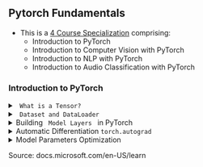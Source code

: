 ## Pytorch Fundamentals

- This is a [4 Course Specialization](https://docs.microsoft.com/en-us/learn/paths/pytorch-fundamentals/?source=learn) comprising: <br>
    - Introduction to PyTorch
    - Introduction to Computer Vision with PyTorch
    - Introduction to NLP with PyTorch
    - Introduction to Audio Classification with PyTorch


### Introduction to PyTorch

<details><summary><code> What is a Tensor?</code></summary>


- Tensors are **like** numerical arrays that encode the input, output and weights/parameters of a model in the form of arrays and matrices.
- Typical 1D and 2D arrays:

![image](https://user-images.githubusercontent.com/24909551/157380975-0402a8ec-7f49-49a3-aef8-5fadc19d4c9c.png)

- How to imagine a 3D array:

![image](https://user-images.githubusercontent.com/24909551/157381034-056897c1-acea-459b-b43a-1b56d55b2434.png)

- Tensors work better on GPUs. They are optimized for **automatic differentiation**
- Tensors and numpy often have the same memory address. For example, review the code below <br>

```python
import numpy as np
import torch

data = [[1,2],[3,4]]
np_array = np.array(data)
tensor_array = torch.from_numpy(np_array)

# doing multiplication opearation on `np_array`
np.multiply(np_array,2,out=np_array)

print(f"Numpy array:{np_array}")
print(f"Tensor array:{tensor_array}")
```

```python
Numpy array:[[2 4]
 [6 8]]
Tensor array:tensor([[2, 4],
        [6, 8]])
```

**How to initialize a tensor?**: <br>

```python    
# directly from a python datastructure element
data = [[1,2],[3,4]]
x_tensor_from_data = torch.tensor(data)

# from numpy_array
np_array = np.array(data)
x_tensor_from_numpy = torch.from_numpy(np_array)

# from other tensors
x_new_tensor = torch.rand_like(x_tensor_from_data, dtype=torch.float) # dtype overrides the dtype of z_tensor_from_data
    
# random or new tensor of given shape
shape = (2,3,) # or just (2,3)
x_new_tensor_2 = torch.ones(shape)
```
    
**What are the `attributes` of a tensor?**:<br>

```python
print(f"{x_new_tensor_2.shape}")
print(f"{x_new_tensor_2.dtype}")
print(f"{x_new_tensor_2.device}") # whether stored in CPU or GPU
```

**When to use CPU and and when to use GPU while `operating` tensors?**: <br>

- Some common tensor operations include: Any arithmetic operation, linear algebra, matrix manipulation (transposing, indexing, slicing)
- Typical GPUs have 1000s of cores. GPUs can handle parallel processing.

![image](https://user-images.githubusercontent.com/24909551/159158293-6faec4f4-e959-4fa6-a5cf-114ddb83810b.png)
    
- Typical CPUs have 4 cores. Modern CPUs can have upto 16 cores. Cores are units that do the actual computation. Each core processes tasks in **sequential** order

![image](https://user-images.githubusercontent.com/24909551/159158302-d75e6fea-eaaa-4c01-a930-0b41a5cfde7c.png)

- Caveat: Copying large tensors across devices can be expensive w.r.t `time` and `memory`

- `PyTorch` uses Nvidia `CUDA` library in the backend to operate on GPU cards

```python
if torch.cuda._is_available():
    gpu_tensor = original_tensor.to('cuda') 
```

**What are the common tensor operations?**: <br>
- `Joining` or `ConCATenate`
```python
new_tensor = torch.cat([tensor, tensor],dim=1) # join along column if dim=1
```    
- `Matrix Multiplication`   
```python
# you would have to do the transpose
y1 = tensor @ tensor.T
y2 = tensor.matmul(tensor.T)
y3 = torch.rand_like(tensor)
torch.matmul(tensor, tensor.T, out=y3)
assert y1 = y2 = y3
```

- `Element-wise Multiplication`    
```python
z1 = tensor * tensor
z2 = tensor.mul(tensor)
z3 = torch.rand_like(tensor)
torch.mul(tensor, tensor, out=z3)
```  

- `Single element tensor` into python numerical value    
```python
sum_of_values = tensor.sum()
sum_of_values_python_variable = sum_of_values.item()
print(sum_of_values.dtype, type(sum_of_values_python_variable))
# >> torch.int64, <class 'int'>
```

- `In-place Operations`    
```python
# add in_place
tensor.add_(5)

# transpose  in place
tensor.t_()
```   
</details>



<details><summary><code> Dataset and DataLoader </code></summary>
   

Two data `primitives` to handle data efficiently: <br>
- `torch.utils.data.Dataset`
- `torch.utils.data.DataLoader` 

What does `Dataset` do?
- `Dataset`: Stores data samples and their corresponding labels
- `DataLoader`: Wraps an iterable around Dataset to enable easy access to the samples. `DataLoader` can also be used along with `torch.multiprocessing`
- `torchvision.datasets` and `torchtext.datasets` are both subclasses of `torch.utils.data.Dataset` (they have __getitem__ and __len__ methods implemented) and also they can be passed to a `torch.utils.data.DataLoader`

**Arguments of a pre-loaded dataset like `FashionMNIST`**:<br>

```python
import torch
from torch.utils.data import Dataset
from torchvision import datasets
from torchvision.transforms import ToTensor, Lambda

import matplotlib.pyplot as plt

# turn the integer y values into a `one_hot_encoded` vector 
# 1. create a zero tensor of size 10 torch.zeros(10, dtype=torch.float)
# 2. `scatter_` assigns a value =1
the_target_lambda_function = Lambda(lambda y: torch.zeros(10,
                                    dtype=dtype=troch.float).scatter_(dim=0,
                                                    index=torch.tensor(y), value=1))

# ToTensor() --> normalizes the features before feeding to model

training_data = datasets.FashionMNIST(
    root="data", # the path where the train/test data is stored
    train=True, # False if it is a test dataset 
    download=True, # downloads the data from Web if not available at root
    transform=ToTensor(), # transform the features; converts PIL image or numpy array into a FloatTensor and scaled the image's pixel intensity to the range [0,1]
    target_transform=the_target_lambda_function
)

test_data = datasets.FashionMNIST(
    root="data",
    train=False,
    download=True,
    transform=ToTensor(),
    target_transform=torch.nn.functional.one_hot(y, num_classes=10) # alternate way
)
```    

**How should the data be preprocessed before training in DL?**: <br>
- Pass samples of data in `minibatches`
- reshuffle the data at every epoch to overfitting
- leverage Python's `multiprocessing` to speed up data retrieval
- `torch.utils.data.DataLoader` abstracts all the above steps

```python
train_dataloader = DataLoader(training_data, 
                              batch_size=64, 
                              shuffle=True)

test_dataloader = DataLoader(test_data, 
                             batch_size=64,
                             shuffle=True)
```

**How to iterate through DataLoader?**: <br>

```python
train_features, train_labels = next(iter(train_dataloader))
feature_data = img  = train_features[0].squeeze()
label = train_labels[0]
plt.imshow(img, cmap="gray")
```   
**What does normalization do?**: <br>
- Changes the range of the data
- When one pixel value is 15 and another pixel is 190, the higher pixel value will deviate the learning 

**Why do we do normalization of data before training a DL**:
- Prediction accuracy is better for normalized data
- Model can learn faster if data is normalized

</details>

    
<details><summary>Building <code> Model Layers </code> in PyTorch</summary>
    
**Components of a Neural Network**:

- Typical Neural Network: <br>

![image](https://user-images.githubusercontent.com/24909551/160055546-f6150c41-acb0-44a4-942e-0d20c86e8972.png)

- Activation Function, Weight and Bias

![image](https://user-images.githubusercontent.com/24909551/160055714-0bfb081d-6c1b-4733-a226-d7db71e74fec.png)

- Linear weighted sum of inputs: x = &sum;(`weights` * `inputs`) + `bias`    
- f(x) = activation_func(x)

- Activation Functions add non-linearity to the model    
- Different Activation Functions: <br>
    - **Sigmoid**: <sup>1</sup>/<sub>(1 + exp(-x))</sub>
    - **Softmax**: <sup>exp(x)</sup> / <sub>(sum(exp(x)))</sub>
    - **ReLU**: max(0,x)
    - **Tanh**: <sup>(exp(x) - exp(-x))</sup>/<sub>(exp(x) + exp(-x))</sub>

**Building a neural network in PyTorch** 
- `torch.nn` class provides all the building block needed to build a NN
- Every module/layer in PyTorch subclases the `torch.nn.Module`
- A NN is a composite module consisting of other modules (layers)
    
```python 
import os
import torch
from torch import nn
from torch.utils.data import DataLoader
from torchvision import datasets, transforms

device = 'cuda' if torch.cuda.is_available() else 'cpu'
print(f'Using {device} device')
```
    
- Initialize all layers in `__init__` module
- Build a 3-layer NN with 
    - flattened `28*28` image as input,
    - 2 hidden layers will have 512 neurons each and
    - the third layer will have 10 neurons each corresponding to the number of classes
    
```python
class NeuralNetwork(nn.Module):
    def __init__(self):
        super(NeuralNetwork,self).__init__()
        self.flatten = nn.Flatten()
        self.linear_relu_stack = nn.Sequential(
            nn.Linear(28*28, 512),
            nn.ReLU(),
            nn.Linear(512,512),
            nn.ReLU(),
            nn.Linear(512,10),
            nn.ReLU()
        )
    def forward(self, x):
        x = self.flatten(x)
        logits = self.linear_relu_stack(x)
        return logits
 
# create a instance of the class NeuralNetwork and move it to the device (CPU or GPU)
model = NeuralNetwork().to(device)
    
```

- How a forward pass would be like: 
    - Why `model(X)` instead of `model.forward(X)`? [Source](https://stackoverflow.com/questions/55338756/why-there-are-different-output-between-model-forwardinput-and-modelinput) 
    
```python
x = torch.rand(1, 28, 28, device=device)
logits = model(X) # runs the __init__ method
pred_probab = nn.Softmax(dim=1)(logits)
y_pred = pred_probab.argmax(1)
print(f"Predicted class: {y_pred}")
```

- **Step 1**:Convert `28*28` into a contiguous array of 784 pixel values
    
```python
input_image = torch.rand(3, 28, 28)
print(input_image.size())
# step 1: Flatten the input image
flatten = nn.Flatten() # instantitate
flat_image = flatten(input_image)  # pass the prev layer (input) into the instance
print(flat_image.size())
```
- **Step 2**: Dense or linear layer in PyTorch `weight * input + bias`
    
```python    
# step 2: apply linear transformation `weight * input + bias`
layer1 = nn.Linear(in_features=28*28, out_features=512) # instantiate
hidden1 = layer1(flat_image) # pass the prev layer (flattened image) into the instance
print(hidden1.size())
```

- **Step 3**: Apply Relu activation on the linear transformation
    
```python
relu_activation = nn.ReLU() #instantiate
hidden1 = relu_activation(hidden1)
```    
Repeat Step 2 and 3 for `hidden2`: <br>

```python
layer2 = nn.Linear(in_features=512, out_features=512)
hidden2 = layer2(hidden1)
hidden2 = relu_activation(hidden2)
```    
    
- **Step 4**: Compute the logits
    
```python
# a simple 1 hidden layer NN with 20 neurons in the hidden layer
nn_seq_modules = nn.Sequential(
                    flatten,
                    layer1,
                    relu_activation,
                    layer2,
                    relu_activation,
                    nn.Linear(512, 10), # the output                )
input_image = torch.rand(3, 28, 28)
logits =  nn_seq_modules(input_image)   
```
    
- **Step 5**: Apply `Softmax` function
    
```python

softmax = nn.Softmax(dim=1)
predict_probab = softmax(logits)

```
    
- Full NN workflow: 
 
![image](https://user-images.githubusercontent.com/24909551/161696907-8672f820-3293-4390-b153-bf702731352d.png)


**How to see internal layers of a NN in PyTorch**:

```python
print("Weights stored in first layer: {model.linear_relu_stack[0].weight} \n")
print("Bias stored in first layer: {model.linear_relu_stack[0].bias} \n") 
    
from name, param in model.named_parameters():
    print(f"Layer: {name} | Size: {param.size()}"
```
    
```bash
Layer: linear_relu_stack.0.weight | Size: torch.Size([512, 784])
Layer: linear_relu_stack.0.bias | Size: torch.Size([512])
Layer: linear_relu_stack.2.weight | Size: torch.Size([512, 512])
Layer: linear_relu_stack.2.bias | Size: torch.Size([512])
Layer: linear_relu_stack.4.weight | Size: torch.Size([10, 512])
Layer: linear_relu_stack.4.bias | Size: torch.Size([10])
```  
</details>
 
 <details> <summary> Automatic Differentiation <code>torch.autograd</code> </summary>
     
- `torch.autograd` is the engine that automatically computes gradients during model optimization     

- `Back Propagation`: An algorithm to adjust the `weights` in a neural network according to the `gradient` of the `loss function`. E.g. algorithm: `Stochastic Gradient Descent`    
- `Gradient`: Partial derivative of a multivariable loss/cost function
- `Loss function`: It is the difference between the expected output and actual output
- `Gradient Descent`: Adjust the weights according to the gradient such that loss curve keeps reducing (i.e. reduce loss to 0) `w = w - learning_rate * gradient_wrt_w`
- `Stochastic`: Occurring by random chance; Selection of each samples in mini_batch occurs by random chance
     
 ```python
 
 x = torch.ones(5) # input tensor
 y = torch.zeros(3) # expected output
 # requires_grad argument is set to True to `w` and `b`
 w = torch.randn(5, 3, requires_grad=True) 
 b = torch.randn(3, requires_grad=True)
 z = torch.matmul(x,w) + b
 loss = torch.nn.functional.binary_cross_entropy_with_logits(z,y)
 ```
     
 - The above code constructs the below **computational graph**
 
  ![image](https://user-images.githubusercontent.com/24909551/161719441-3569dd3f-a9e2-4af5-9835-b96da11f0dfa.png)
     
 - Only variables `w` and `b` are passed the `requires_grad` argument
 - `<variable>.grad_fn` stores the reference to the backward propagation function

- By default, we can perform gradient calculations `backward` only once (for performance reasons)
- If we need to do several `backward` calls on the same graph, we need to pass `retain_graph=True`

```python
 loss.backward()
 print(b.grad)
 print(w.grad) 
```
     
     
**Different ways of disabling gradient tracking**:
- Disabling gradient tracking is needed when doing inference (where only forward pass is needed)
- Disabling some parameters in your neural network as **forzen parameters**. This is a common scenario for fine-tuning a pre-trained network.
- 1. `with torch.no_grad():` context manager

```python
with torch.no_grad():
     z = torch.matmul(x,w) + b
# now z will have z.requires_grad == True
```     

- 2. disable gradient tracking using `detach()` method

```python
z = torch.matmul(x,w) + b
z_det = z.detach()   
# now z_det will have z_det.requires_grad == True
```    

**About Directed Acyclic Graph based backpropagation**:
- `autograd` keeps a record of all data and the executed operations in a directed acyclic graph (DAG) consisting of `torch.autograd.Function` objects
- While doing `forward pass` on a tensor with `requires_grad=True` argument, 
    - the forward pass operation is computed to obtain a resulting tensor
    - the backward `gradient` function is maintained (sort of like `instantiated`) in the DAG (aka computational graph)
     
- When the `.backward()` is called, the `autograd` then:
    - computes the gradients from each `.grad_fn`
    - accumulates the resulting gradient values in the respective tensor's `.grad` attribute
    - computes back propagation from root (output tensors) till leaves (the input tensors with `requires_grad` = True)
- *DAGs are dynamic in PyTorch*: The graph is recreated from scratch after each `.backward()` call
     
</details>

<details> <summary> Model Parameters Optimization </summary>    

- How do you optimize the model parameters? Using `optimizers` (e.g.: SGD, `adam`, etc.,)
    
- A revisit of the codes from prev modules    
```python    
%matplotlib inline
import torch
from torch import nn
from torch.utils.data import DataLoader #for iterating through the dataset
from torchvision import datasets
from torchvision.transforms import ToTensor, Lambda

training_data = datasets.FashionMNIST(
                root="data",
                train=True,
                download=True,
                transform=ToTensor()
                )

test_data = datasets.FashionMNIST(
                root="data",
                train=False,
                download=True,
                transform=ToTensor()
                )
                
train_dataloader = DataLoader(training_data, batch_size=64)
test_dataloader = DataLoader(test_data, batch_size=64)

class NeuralNetwork(nn.Module):
    def __init__(self):
        super(NeuralNetwork, self).__init__()
        self.flatten = nn.Flatten()
        self.linear_relu_stack = nn.Sequential(
                                    nn.Linear(28*28, 512),
                                    nn.ReLU(),
                                    nn.Linear(512,512),
                                    nn.ReLU(),
                                    nn.Linear(512,10),
                                    nn.ReLU()
                                )    
    
    def forward(self, x):
        x = self.flatten(x)
        logits = self.linear_relu_stack(x)
        return logits

# instantiate the class
model = NeuralNetwork()    
```    
    
**Hyper parameters**:
    
- `num_of_epochs`: The number of times the entire training dataset is pass through the network
- `batch_size`: The number of data samples seen by the model before updating its weights. (derived parameter `steps = total_training_data/batch_size` - the number of batches needed to complete an epoch)
- `learning_rate`: How much to change the weights in the `w = w - learning_rate * gradient`. Smaller value means the model will take a longer time to find best weights. Larger value of learning_rate might make the NN miss the optimal weights because we might step over the best values
    
    
</details> 
          
Source: docs.microsoft.com/en-US/learn    
